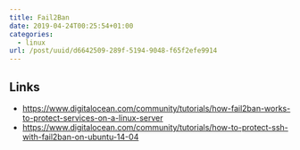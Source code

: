 ```yaml
---
title: Fail2Ban
date: 2019-04-24T00:25:54+01:00
categories:
  - linux
url: /post/uuid/d6642509-289f-5194-9048-f65f2efe9914
---
```


## Links

- https://www.digitalocean.com/community/tutorials/how-fail2ban-works-to-protect-services-on-a-linux-server
- https://www.digitalocean.com/community/tutorials/how-to-protect-ssh-with-fail2ban-on-ubuntu-14-04
